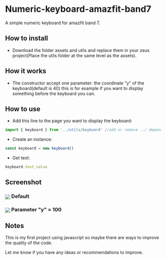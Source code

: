 # Numeric-keyboard-amazfit-band7

A simple numeric keyboard for amazfit band 7.

## How to install

* Download the folder assets and utils and replace them in your zeus project(Place the utils folder at the same level as the assets).

## How it works

* The constructor accept one parameter: the coordinate "y" of the keyboard(default is 40) this is for example if you want to display something before the keyboard you can. 

## How to use

* Add this line to the page you want to display the keyboard:
 ```javascript
import { keyboard } from '../utils/keyboard' //add or remove ../ depends of your page folder location 
```
* Create an instance:
 ```javascript
const keyboard = new keyboard()
```
* Get text:
 ```javascript
keyboard.text_value
```

## Screenshot
<h3><img align="center" src="https://user-images.githubusercontent.com/16562078/211363831-de69a143-ae50-448a-95e7-9d684fc634e5.png"> Default</h3>

<h3><img align="center" src="https://user-images.githubusercontent.com/16562078/211368692-db0438c1-9080-4032-9bc3-771c54914adc.png"> Parameter "y" = 100</h3>

## Notes
This is my first project using javascript so maybe there are ways to improve the quality of the code.

Let me know if you have any ideas or recommendations to improve.
